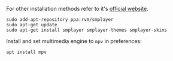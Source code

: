 For other installation methods refer to it's
[official website](https://www.smplayer.info/en/downloads).

```shell
sudo add-apt-repository ppa:rvm/smplayer
sudo apt-get update
sudo apt-get install smplayer smplayer-themes smplayer-skins
```

Install and set multimedia engine to `mpv` in preferences:

`apt install mpv`
